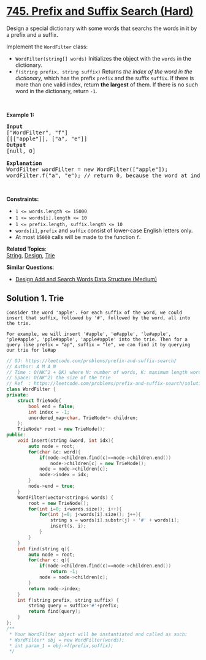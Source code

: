 # [745. Prefix and Suffix Search (Hard)](https://leetcode.com/problems/prefix-and-suffix-search/)

<p>Design a special dictionary with some words that searchs the words in it by a prefix and a suffix.</p>

<p>Implement the <code>WordFilter</code> class:</p>

<ul>
	<li><code>WordFilter(string[] words)</code> Initializes the object with the <code>words</code> in the dictionary.</li>
	<li><code>f(string prefix, string suffix)</code> Returns <em>the index of the word in the dictionary,</em> which has the prefix <code>prefix</code> and the suffix <code>suffix</code>. If there is more than one valid index, return <strong>the largest</strong> of them. If there is no such word in the dictionary, return <code>-1</code>.</li>
</ul>

<p>&nbsp;</p>
<p><strong>Example 1:</strong></p>

<pre><strong>Input</strong>
["WordFilter", "f"]
[[["apple"]], ["a", "e"]]
<strong>Output</strong>
[null, 0]

<strong>Explanation</strong>
WordFilter wordFilter = new WordFilter(["apple"]);
wordFilter.f("a", "e"); // return 0, because the word at index 0 has prefix = "a" and suffix = 'e".
</pre>

<p>&nbsp;</p>
<p><strong>Constraints:</strong></p>

<ul>
	<li><code>1 &lt;= words.length &lt;= 15000</code></li>
	<li><code>1 &lt;= words[i].length &lt;= 10</code></li>
	<li><code>1 &lt;= prefix.length, suffix.length &lt;= 10</code></li>
	<li><code>words[i]</code>, <code>prefix</code> and <code>suffix</code> consist of lower-case English letters only.</li>
	<li>At most <code>15000</code> calls will be made to the function <code>f</code>.</li>
</ul>


**Related Topics**:  
[String](https://leetcode.com/tag/string/), [Design](https://leetcode.com/tag/design/), [Trie](https://leetcode.com/tag/trie/)

**Similar Questions**:
* [Design Add and Search Words Data Structure (Medium)](https://leetcode.com/problems/design-add-and-search-words-data-structure/)

## Solution 1. Trie

```
Consider the word 'apple'. For each suffix of the word, we could insert that suffix, followed by '#', followed by the word, all into the trie.

For example, we will insert '#apple', 'e#apple', 'le#apple', 'ple#apple', 'pple#apple', 'apple#apple' into the trie. Then for a query like prefix = "ap", suffix = "le", we can find it by querying our trie for le#ap
```

```cpp
// OJ: https://leetcode.com/problems/prefix-and-suffix-search/
// Author: A M A N
// Time : O(NK^2 + QK) where N: number of words, K: maximum length word, Q: queries 
// Space: O(NK^2) the size of the trie
// Ref  : https://leetcode.com/problems/prefix-and-suffix-search/solution/
class WordFilter {
private:
    struct TrieNode{
        bool end = false;
        int index = -1;
        unordered_map<char, TrieNode*> children;
    };
    TrieNode* root = new TrieNode();
public:
    void insert(string &word, int idx){
        auto node = root;
        for(char &c: word){
            if(node->children.find(c)==node->children.end())
                node->children[c] = new TrieNode();
            node = node->children[c];
            node->index = idx;
        }
        node->end = true;
    }
    WordFilter(vector<string>& words) {
        root = new TrieNode();
        for(int i=0; i<words.size(); i++){
            for(int j=0; j<words[i].size(); j++){
                string s = words[i].substr(j) + '#' + words[i];
                insert(s, i);
            }
        }
    }
    int find(string q){
        auto node = root;
        for(char c: q){
            if(node->children.find(c)==node->children.end())
                return -1;
            node = node->children[c];
        }
        return node->index;
    }
    int f(string prefix, string suffix) {
        string query = suffix+'#'+prefix;
        return find(query);
    }
};
/**
 * Your WordFilter object will be instantiated and called as such:
 * WordFilter* obj = new WordFilter(words);
 * int param_1 = obj->f(prefix,suffix);
 */
```